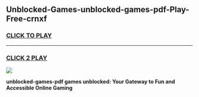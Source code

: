 
## Unblocked-Games-unblocked-games-pdf-Play-Free-crnxf
<h3>
<a href="https://premium76.site?title=unblocked-games-pdf&ref=24M">CLICK TO PLAY</a></h3>
<hr>

<h3>
<a href="https://premium76.site?title=unblocked-games-pdf&ref=24M">CLICK 2 PLAY</a>
  
</h3>

<a href="https://premium76.site?title=unblocked-games-pdf&ref=24M"><img src="https://clearcache.store/games.png"></a>


**unblocked-games-pdf games unblocked: Your Gateway to Fun and Accessible Online Gaming**

